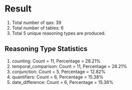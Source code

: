 # Result<br/>
1. Total number of qas: 39<br/>
2. Total number of tables: 6<br/>
3. Total 5 unique reasoning types are produced.<br/>
## **Reasoning Type Statistics**<br/>
1. counting: Count = 11, Percentage = 28.21%<br/>
2. temporal_comparison: Count = 11, Percentage = 28.21%<br/>
3. conjunction: Count = 5, Percentage = 12.82%<br/>
4. quantifiers: Count = 6, Percentage = 15.38%<br/>
5. date_difference: Count = 6, Percentage = 15.38%<br/>
